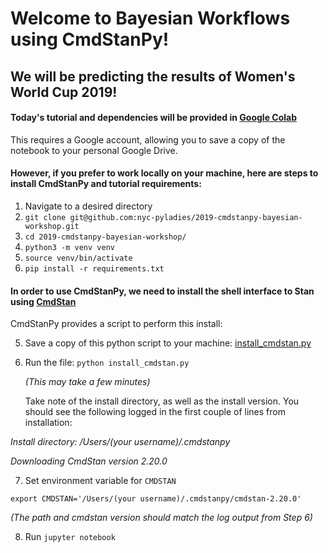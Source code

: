 # Welcome to Bayesian Workflows using CmdStanPy!

## We will be predicting the results of Women's World Cup 2019!


####  Today's tutorial and dependencies will be provided in [Google Colab](https://colab.research.google.com/)

This requires a Google account, allowing you to save a copy of the notebook to your personal Google Drive.

#### However, if you prefer to work locally on your machine, here are steps to install CmdStanPy and tutorial requirements:
1. Navigate to a desired directory
2. `git clone git@github.com:nyc-pyladies/2019-cmdstanpy-bayesian-workshop.git`
3. `cd 2019-cmdstanpy-bayesian-workshop/`
4. `python3 -m venv venv`
5. `source venv/bin/activate`
6. `pip install -r requirements.txt`

#### In order to use CmdStanPy, we need to install the shell interface to Stan using [CmdStan](https://mc-stan.org/users/interfaces/cmdstan)

CmdStanPy provides a script to perform this install:

5. Save a copy of this python script to your machine:
 [install_cmdstan.py](https://github.com/stan-dev/cmdstanpy/blob/master/bin/install_cmdstan)
6. Run the file: `python install_cmdstan.py`

	*(This may take a few minutes)*

	Take note of the install directory, as well as the install version. You should see the following logged in the first couple of lines from installation:

*Install directory: /Users/(your username)/.cmdstanpy*

*Downloading CmdStan version 2.20.0*

7. Set environment variable for `CMDSTAN`

`export CMDSTAN='/Users/(your username)/.cmdstanpy/cmdstan-2.20.0'`

*(The path and cmdstan version should match the log output from Step 6)*

8. Run `jupyter notebook`

